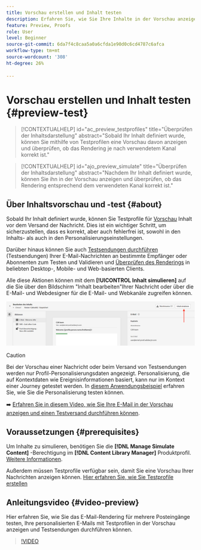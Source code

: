 ```yaml
---
title: Vorschau erstellen und Inhalt testen
description: Erfahren Sie, wie Sie Ihre Inhalte in der Vorschau anzeigen und testen können.
feature: Preview, Proofs
role: User
level: Beginner
source-git-commit: 6da7f4c8caa5a0a6cfda1e90d0c6cd4787c6afca
workflow-type: tm+mt
source-wordcount: '308'
ht-degree: 26%

---
```


# Vorschau erstellen und Inhalt testen {#preview-test}

>[!CONTEXTUALHELP]
>id="ac_preview_testprofiles"
>title="Überprüfen der Inhaltsdarstellung"
>abstract="Sobald Ihr Inhalt definiert wurde, können Sie mithilfe von Testprofilen eine Vorschau davon anzeigen und überprüfen, ob das Rendering je nach verwendetem Kanal korrekt ist."

>[!CONTEXTUALHELP]
>id="ajo_preview_simulate"
>title="Überprüfen der Inhaltsdarstellung"
>abstract="Nachdem Ihr Inhalt definiert wurde, können Sie ihn in der Vorschau anzeigen und überprüfen, ob das Rendering entsprechend dem verwendeten Kanal korrekt ist."

## Über Inhaltsvorschau und -test {#about}

Sobald Ihr Inhalt definiert wurde, können Sie Testprofile für [Vorschau](preview.md) Inhalt vor dem Versand der Nachricht. Dies ist ein wichtiger Schritt, um sicherzustellen, dass es korrekt, aber auch fehlerfrei ist, sowohl in den Inhalts- als auch in den Personalisierungseinstellungen.

Darüber hinaus können Sie auch [Testsendungen durchführen](proofs.md) (Testsendungen) Ihrer E-Mail-Nachrichten an bestimmte Empfänger oder Abonnenten zum Testen und Validieren und [Überprüfen des Renderings](rendering.md) in beliebten Desktop-, Mobile- und Web-basierten Clients.

Alle diese Aktionen können mit dem **[!UICONTROL Inhalt simulieren]** auf die Sie über den Bildschirm &quot;Inhalt bearbeiten&quot;Ihrer Nachricht oder über die E-Mail- und Webdesigner für die E-Mail- und Webkanäle zugreifen können.

![](../email/assets/email-preview-button.png)

>[!CAUTION]
>
>Bei der Vorschau einer Nachricht oder beim Versand von Testsendungen werden nur Profil-Personalisierungsdaten angezeigt. Personalisierung, die auf Kontextdaten wie Ereignisinformationen basiert, kann nur im Kontext einer Journey getestet werden. In [diesem Anwendungsbeispiel](../personalization/personalization-use-case.md) erfahren Sie, wie Sie die Personalisierung testen können.

➡️ [Erfahren Sie in diesem Video, wie Sie Ihre E-Mail in der Vorschau anzeigen und einen Testversand durchführen können](#video-preview).

## Voraussetzungen {#prerequisites}

Um Inhalte zu simulieren, benötigen Sie die **[!DNL Manage Simulate Content]** -Berechtigung im **[!DNL Content Library Manager]** Produktprofil. [Weitere Informationen](../administration/ootb-product-profiles.md#content-library-manager).

Außerdem müssen Testprofile verfügbar sein, damit Sie eine Vorschau Ihrer Nachrichten anzeigen können. [Hier erfahren Sie, wie Sie Testprofile erstellen](../audience/creating-test-profiles.md)

## Anleitungsvideo {#video-preview}

Hier erfahren Sie, wie Sie das E-Mail-Rendering für mehrere Posteingänge testen, Ihre personalisierten E-Mails mit Testprofilen in der Vorschau anzeigen und Testsendungen durchführen können.

>[!VIDEO](https://video.tv.adobe.com/v/334239?quality=12)
